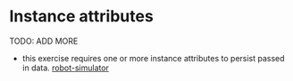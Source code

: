 # Instance attributes

TODO: ADD MORE

- this exercise requires one or more instance attributes to persist passed in data. [robot-simulator](../exercise-concepts/robot-simulator.md)
